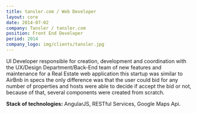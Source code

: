 ```yaml
---
title: tansler.com / Web Developer
layout: core
date: 2014-07-02
company: Tansler / tansler.com
position: Front End Developer
period: 2014
company_logo: img/clients/tansler.jpg
---
```

UI Developer responsible for creation, development and coordination with the UX/Design Department/Back-End team of new features and maintenance for a Real Estate web application this startup was similar to AirBnb in specs the only difference was that the user could bid for any number of properties and hosts were able to decide if accept the bid or not, because of that, several components were created from scratch. 

**Stack of technologies:** AngularJS, RESTful Services, Google Maps Api.

